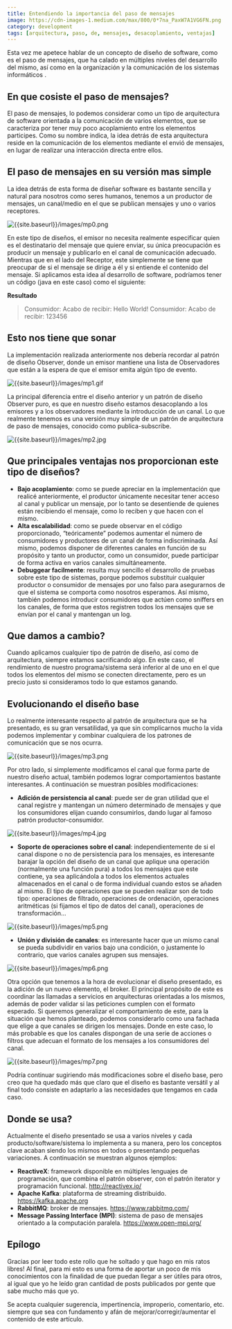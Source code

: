```yaml
---
title: Entendiendo la importancia del paso de mensajes
image: https://cdn-images-1.medium.com/max/800/0*7na_PaxW7A1VG6FN.png
category: development
tags: [arquitectura, paso, de, mensajes, desacoplamiento, ventajas]
---
```

Esta vez me apetece hablar de un concepto de diseño de software, como es el paso de mensajes, que ha calado en múltiples niveles del desarrollo del mismo, así como en la organización y la comunicación de los sistemas informáticos .

## En que cosiste el paso de mensajes?

El paso de mensajes, lo podemos considerar como un tipo de arquitectura de software orientada a la comunicación de varios elementos, que se caracteriza por tener muy poco acoplamiento entre los elementos participes. Como su nombre indica, la idea detrás de esta arquitectura reside en la comunicación de los elementos mediante el envió de mensajes, en lugar de realizar una interacción directa entre ellos.

## El paso de mensajes en su versión mas simple

La idea detrás de esta forma de diseñar software es bastante sencilla y natural para nosotros como seres humanos, tenemos a un productor de mensajes, un canal/medio en el que se publican mensajes y uno o varios receptores.

![{{site.baseurl}}/images/mp0.png]({{site.baseurl}}/images/mp0.png)

En este tipo de diseños, el emisor no necesita realmente especificar quien es el destinatario del mensaje que quiere enviar, su única preocupación es producir un mensaje y publicarlo en el canal de comunicación adecuado. Mientras que en el lado del Receptor, este simplemente se tiene que preocupar de si el mensaje se dirige a él y si entiende el contenido del mensaje.
Si aplicamos esta idea al desarrollo de software, podríamos tener un código (java en este caso) como el siguiente:

<script src="https://gist.github.com/DiegoReiriz/b62996ee9983060bc0460221dd092724.js"></script>

<script src="https://gist.github.com/DiegoReiriz/2206321423775b35f5489b12a7f11a32.js"></script>

<script src="https://gist.github.com/DiegoReiriz/8410eace6868f5bcd1312a8be6d1b2f7.js"></script>

<script src="https://gist.github.com/DiegoReiriz/5bf0ce54a2f6003f393ad23c55307fbb.js"></script>

<script src="https://gist.github.com/DiegoReiriz/ff60f6ce9f83d0ef02f33910a22a2034.js"></script>

**Resultado**

> Consumidor: Acabo de recibir: Hello World!
> Consumidor: Acabo de recibir: 123456

## Esto nos tiene que sonar
La implementación realizada anteriormente nos debería recordar al patrón de diseño Observer, donde un emisor mantiene una lista de Observadores que están a la espera de que el emisor emita algún tipo de evento.

![{{site.baseurl}}/images/mp1.gif]({{site.baseurl}}/images/mp1.gif)

La principal diferencia entre el diseño anterior y un patrón de diseño Observer puro, es que en nuestro diseño estamos desacoplando a los emisores y a los observadores mediante la introducción de un canal. Lo que realmente tenemos es una versión muy simple de un patrón de arquitectura de paso de mensajes, conocido como publica-subscribe.

![{{site.baseurl}}/images/mp2.jpg]({{site.baseurl}}/images/mp2.jpg)

## Que principales ventajas nos proporcionan este tipo de diseños?

- **Bajo acoplamiento**: como se puede apreciar en la implementación que realicé anteriormente, el productor únicamente necesitar tener acceso al canal y publicar un mensaje, por lo tanto se desentiende de quienes están recibiendo el mensaje, como lo reciben y que hacen con el mismo.
- **Alta escalabilidad**: como se puede observar en el código proporcionado, “teóricamente” podemos aumentar el número de consumidores y productores de un canal de forma indiscriminada. Así mismo, podemos disponer de diferentes canales en función de su propósito y tanto un productor, como un consumidor, puede participar de forma activa en varios canales simultáneamente.
- **Debuggear facilmente**: resulta muy sencillo el desarrollo de pruebas sobre este tipo de sistemas, porque podemos substituir cualquier productor o consumidor de mensajes por uno falso para asegurarnos de que el sistema se comporta como nosotros esperamos. Así mismo, también podemos introducir consumidores que actúen como sniffers en los canales, de forma que estos registren todos los mensajes que se envían por el canal y mantengan un log.

## Que damos a cambio?

Cuando aplicamos cualquier tipo de patrón de diseño, así como de arquitectura, siempre estamos sacrificando algo. En este caso, el rendimiento de nuestro programa/sistema será inferior al de uno en el que todos los elementos del mismo se conecten directamente, pero es un precio justo si consideramos todo lo que estamos ganando.

## Evolucionando el diseño base

Lo realmente interesante respecto al patrón de arquitectura que se ha presentado, es su gran versatilidad, ya que sin complicarnos mucho la vida podemos implementar y combinar cualquiera de los patrones de comunicación que se nos ocurra.

![{{site.baseurl}}/images/mp3.png]({{site.baseurl}}/images/mp3.png)

Por otro lado, si simplemente modificamos el canal que forma parte de nuestro diseño actual, también podemos lograr comportamientos bastante interesantes. A continuación se muestran posibles modificaciones:

- **Adición de persistencia al canal**: puede ser de gran utilidad que el canal registre y mantengan un número determinado de mensajes y que los consumidores elijan cuando consumirlos, dando lugar al famoso patrón productor-consumidor.

![{{site.baseurl}}/images/mp4.jpg]({{site.baseurl}}/images/mp4.jpg)

- **Soporte de operaciones sobre el canal**: independientemente de si el canal dispone o no de persistencia para los mensajes, es interesante barajar la opción del diseño de un canal que aplique una operación (normalmente una función pura) a todos los mensajes que este contiene, ya sea aplicándola a todos los elementos actuales almacenados en el canal o de forma individual cuando estos se añaden al mismo. El tipo de operaciones que se pueden realizar son de todo tipo: operaciones de filtrado, operaciones de ordenación, operaciones aritméticas (si fijamos el tipo de datos del canal), operaciones de transformación…

![{{site.baseurl}}/images/mp5.png]({{site.baseurl}}/images/mp5.png)

- **Unión y división de canales**: es interesante hacer que un mismo canal se pueda subdividir en varios bajo una condición, o justamente lo contrario, que varios canales agrupen sus mensajes.

![{{site.baseurl}}/images/mp6.png]({{site.baseurl}}/images/mp6.png)

Otra opción que tenemos a la hora de evolucionar el diseño presentado, es la adición de un nuevo elemento, el broker. El principal propósito de este es coordinar las llamadas a servicios en arquitecturas orientadas a los mismos, además de poder validar si las peticiones cumplen con el formato esperado. Si queremos generalizar el comportamiento de este, para la situación que hemos planteado, podemos considerarlo como una fachada que elige a que canales se dirigen los mensajes. Donde en este caso, lo más probable es que los canales dispongan de una serie de acciones o filtros que adecuan el formato de los mensajes a los consumidores del canal.

![{{site.baseurl}}/images/mp7.png]({{site.baseurl}}/images/mp7.png)

Podría continuar sugiriendo más modificaciones sobre el diseño base, pero creo que ha quedado más que claro que el diseño es bastante versátil y al final todo consiste en adaptarlo a las necesidades que tengamos en cada caso.

## Donde se usa?

Actualmente el diseño presentado se usa a varios niveles y cada producto/software/sistema lo implementa a su manera, pero los conceptos clave acaban siendo los mismos en todos o presentando pequeñas variaciones. A continuación se muestran algunos ejemplos:

- **ReactiveX**: framework disponible en múltiples lenguajes de programación, que combina el patrón observer, con el patrón iterator y programación funcional. http://reactivex.io/
- **Apache Kafka**: plataforma de streaming distribuido. https://kafka.apache.org
- **RabbitMQ**: broker de mensajes. https://www.rabbitmq.com/
- **Message Passing Interface (MPI)**: sistema de paso de mensajes orientado a la computación paralela. https://www.open-mpi.org/

## Epílogo

Gracias por leer todo este rollo que he soltado y que hago en mis ratos libres! Al final, para mi esto es una forma de aportar un poco de mis conocimientos con la finalidad de que puedan llegar a ser útiles para otros, al igual que yo he leído gran cantidad de posts publicados por gente que sabe mucho más que yo.

Se acepta cualquier sugerencia, impertinencia, improperio, comentario, etc. siempre que sea con fundamento y afán de mejorar/corregir/aumentar el contenido de este artículo.
